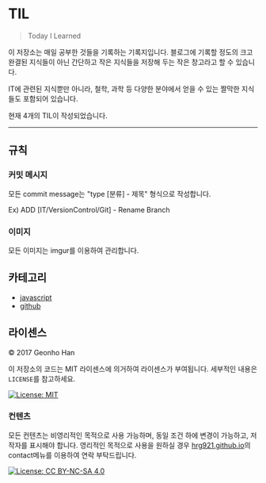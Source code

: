 # TIL

> Today I Learned

이 저장소는 매일 공부한 것들을 기록하는 기록지입니다. 블로그에 기록할 정도의 크고 완결된 지식들이 아닌 간단하고 작은 지식들을 저장해 두는 작은 창고라고 할 수 있습니다.

IT에 관련된 지식뿐만 아니라, 철학, 과학 등 다양한 분야에서 얻을 수 있는 짤막한 지식들도 포함되어 있습니다.

현재 4개의 TIL이 작성되었습니다.

---

## 규칙

### 커밋 메시지

모든 commit message는 "type [분류] - 제목" 형식으로 작성합니다.

Ex) ADD [IT/VersionControl/Git] - Rename Branch

### 이미지

모든 이미지는 imgur를 이용하여 관리합니다.

## 카테고리

* [javascript](#javascript)
* [github](#github)

## 라이센스

&copy; 2017 Geonho Han

이 저장소의 코드는 MIT 라이센스에 의거하여 라이센스가 부여됩니다. 세부적인 내용은 `LICENSE`를 참고하세요.

[![License: MIT](https://img.shields.io/badge/License-MIT-yellow.svg)](https://opensource.org/licenses/MIT)


### 컨텐츠

모든 컨텐츠는 비영리적인 목적으로 사용 가능하며, 동일 조건 하에 변경이 가능하고, 저작자를 표시해야 합니다. 영리적인 목적으로 사용을 원하실 경우 [hrg921.github.io](https://hrg921.github.io)의 contact메뉴를 이용하여 연락 부탁드립니다.

[![License: CC BY-NC-SA 4.0](https://img.shields.io/badge/License-CC%20BY--NC--SA%204.0-lightgrey.svg)](https://creativecommons.org/licenses/by-nc-sa/4.0/)